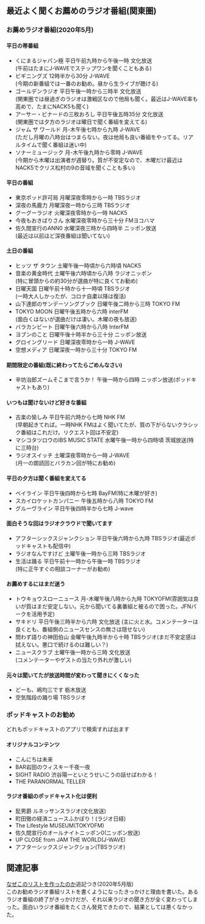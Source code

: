 ## 最近よく聞くお薦めのラジオ番組(関東圏)
### お薦めラジオ番組(2020年5月)
#### 平日の帯番組
* くにまるジャパン極 平日午前九時から午後一時 文化放送   
(午前はたまにJ-WAVEでステップワンを聞くこともある)  
* ビギニングズ 12時半から30分 J-WAVE  
(今期の新番組では一番のお勧め。昼から生ライブが聴ける)  
* ゴールデンラジオ 平日午後一時から三時半 文化放送    
(関東圏では昼過ぎのラジオは激戦区なので他局も聞く。最近はJ-WAVE率も高めで、たまにNACK5も聞く)  
* アーサー・ビナードの三枚おろし 平日午後五時35分 文化放送  
(関東圏では夕方のラジオは曜日で聞く番組を変えてる)  
* ジャム ザ ワールド 月-木午後七時から九時 J-WAVE  
(ただし月曜の八時台はつまらない。夜は他局も良い番組をやってる。リアルタイムで聞く番組は迷い中)
* ソナーミュージック 月-木午後九時から零時 J-WAVE  
(今期から木曜は出演者が週替り。質が不安定なので、木曜だけ最近はNACK5でクリス松村の9の音域を聞くことも多い)

#### 平日の番組
* 東京ポッド許可局 月曜深夜零時から一時 TBSラジオ  
* 深夜の馬鹿力 月曜深夜一時から三時 TBSラジオ  
* グーグーラジオ 火曜深夜零時から一時 NACK5   
* 今夜もおきばりさん 水曜深夜零時から三十分 FMヨコハマ  
* 佐久間宣行のANN0 水曜深夜三時から四時半 ニッポン放送  
(最近は以前ほど深夜番組は聞いてない)  

#### 土日の番組
* ヒッツ ザ タウン 土曜午後一時頃から六時頃 NACK5  
* 音楽の黄金時代 土曜午後六時頃から八時 ラジオニッポン  
(特に冒頭からの約30分が選曲が特に良くてお勧め)
* 日曜天国 日曜午前十時から十一時頃 TBSラジオ  
(一時大人しかったが、コロナ自粛以降は復活)   
* 山下達郎のサンデーソングブック 日曜午後二時から三時 TOKYO FM  
* TOKYO MOON 日曜午後五時から六時 interFM   
(面白くはないが選曲だけは凄い。木曜の夜も放送)  
* バラカンビート 日曜午後六時から八時 InterFM  
* ヨブンのこと 日曜午後十時半から三十分 ニッポン放送  
* グロイングリード 日曜深夜零時から一時 J-WAVE  
* 空想メディア 日曜深夜一時から三十分 TOKYO FM  

#### 期間限定の番組(既に終わってたらごめんなさい)
* 辛坊治郎ズームそこまで言うか！ 午後一時から四時 ニッポン放送(ポッドキャストもあり)

#### いつもは聞けないけど好きな番組 
* 古楽の愉しみ 平日午前六時から七時 NHK FM  
(早朝起きてれば。一時NHK FMはよく聞いてたが、質の下がらないクラシック番組はこれだけ。リクエスト回は不安定)   
* マシコタツロウのIBS MUSIC STATE 水曜午後一時から四時頃 茨城放送(特に三時台)  
* ラジオスイッチ 土曜深夜零時から一時 J-WAVE  
(月一の朗読回とバラカン回が特にお勧め)  

#### 平日の夕方は聞く番組を変えてる
* ベイライン 平日午後四時から七時 BayFM(特に木曜が好き)  
* スカイロケットカンパニー 午後五時から八時 TOKYO FM  
* グルーヴライン 平日午後四時半から七時 J-wave   

#### 面白そうな回はラジオクラウドで聞いてます
* アフターシックスジャンクション 平日午後六時から九時 TBSラジオ(最近ポッドキャストも配信中)  
* ラジオなんですけど 土曜午後一時から三時 TBSラジオ  
* 生活は踊る 平日午前十一時から午後一時 TBSラジオ  
(特に正午すぐの相談コーナーがお勧め)  

#### お薦めするにはまだ迷う 
* トウキョウスローニュース 月-木曜午後八時から九時 TOKYOFM(雰囲気は良いが質はまだ安定しない。元から聞いてる裏番組と被るので困った。JFNパークを活用予定)  
* サキドリ 平日午後三時半から六時 文化放送  (主に火と水。コメンテーターは良くとも、番組側のニュースセンスの無さは隠せない)  
* 問わず語りの神田伯山 金曜午後九時半から十時 TBSラジオ(まだ不安定感は拭えない。悪口で続けるのは難しい？)  
* ニュースクラブ 土曜午後一時から三時 文化放送  
(コメンテーターやゲストの当たり外れが激しい)  

#### 元々は聞いてたが放送時間が変わって聞きにくくなった
* どーも、嶋均三です 栃木放送
* 空気階段の踊り場 TBSラジオ 

### ポッドキャストのお勧め
どれもポッドキャストのアプリで検索すれば出ます
#### オリジナルコンテンツ
* こんにちは未来
* BAR岩田のウィスキー千夜一夜
* SIGHT RADIO 渋谷陽一といとうせいこうの話せばわかる！
* THE PARANORMAL TELLER
#### ラジオ番組のポッドキャスト化は便利
* 髭男爵 ルネッサンスラジオ(文化放送)
* 町田徹の経済ニュースふかぼり！(ラジオ日経)
* The Lifestyle MUSEUM(TOKYOFM)
* 佐久間宣行のオールナイトニッポン0(ニッポン放送)
* UP CLOSE from JAM THE WORLD(J-WAVE)
* アフターシックスジャンクション(TBSラジオ)

## 関連記事
[なぜこのリストを作ったのか](https://deepbluedragon0.github.io/reasonforradiolist2019)追記つき(2020年5月版)  
このお勧めラジオ番組リストを書くようになったきっかけと理由を書いた。あるラジオ番組の終了がきっかけだが、それ以来ラジオの聞き方が全く変わってしまった。面白いラジオ番組をたくさん発見できたので、結果としては悪くなかった。





